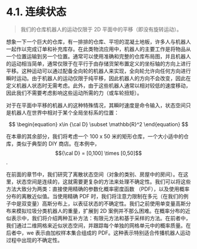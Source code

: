 # 4.1. 连续状态

> 我们的仓库机器人的运动仅限于 2D 平面中的平移（即没有旋转运动）。

想象一下一个巨大的仓库，有一排排的仓库、平坦的混凝土地板，许多人与机器人一起作以完成订单和补充库存。在此类物流应用中，机器人的主要工作是将物品从一个位置运输到另一个位置。通常可以使用准确和完整的仓库布局图，并且机器人的运动相当简单，通常仅限于在平行于由存储货架布置定义的坐标轴的方向上进行平移。这种运动可以通过配备全向轮的机器人来实现，全向轮允许向任何方向进行瞬时运动。由于机器人的运动仅限于纯平移，因此机器人的方向不会改变，因此在定义机器人状态时无需考虑。此外，由于这些机器人通常以相对较低的速度移动，因此我们不需要考虑影响这些运动所需的力（或车轮扭矩）。

对于在平面中平移的机器人的这种特殊情况，其瞬时速度是命令输入，状态空间只是机器人在世界中相对于某个全局坐标系的位置：

$$
\begin{equation}
x\in {\cal D} \subset \mathbb{R}^2
\end{equation}
$$

在本章的其余部分，我们将考虑一个 100 x 50 米的矩形仓库，一个大小适中的仓库，类似于典型的 DIY 商店。在本例中，$${\cal D} = [0,100] \times [0,50]$$.

在前面的章节中，我们研究了离散状态空间（对象的类别、房屋中的房间）。在这里，状态空间是连续的，这就需要更复杂的方法来处理不确定性。我们可以将这些方法大致分为两类：直接使用精确的参数化概率密度函数 （PDF），以及使用概率分布的离散近似值。当使用精确 PDF 时，我们将注意力限制在多元（在我们的例子中是双变量）高斯分布上，以表征状态的不确定性。我们之前使用单变量高斯分布来模拟垃圾分类机器人的重量，扩展到 2D 案例并不那么困难。在概率分布的近似表示中，我们将介绍两种互补方法：有限元方法和基于采样的方法。在前者中，我们通过二维网格来近似状态空间，并跟踪每个单独的网格单元中的概率质量。在后者中，we 表示由加权样本集合组成的 PDF。这种表示特别适合传播机器人运动过程中出现的不确定性。

